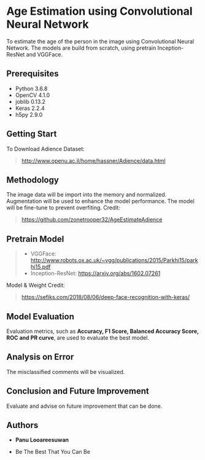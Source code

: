 # Age Estimation using Convolutional Neural Network

To estimate the age of the person in the image using Convolutional Neural Network. The models are build from scratch, using pretrain Inception-ResNet and VGGFace.

## Prerequisites

- Python 3.6.8
- OpenCV 4.1.0
- joblib 0.13.2
- Keras 2.2.4
- h5py 2.9.0

## Getting Start

To Download Adience Dataset:
> http://www.openu.ac.il/home/hassner/Adience/data.html

## Methodology

The image data will be import into the memory and normalized. Augmentation will be used to enhance the model performance.
The model will be fine-tune to prevent overfiting.
Credit: 
> https://github.com/zonetrooper32/AgeEstimateAdience

## Pretrain Model

> - VGGFace: http://www.robots.ox.ac.uk/~vgg/publications/2015/Parkhi15/parkhi15.pdf
> - Inception-ResNet: https://arxiv.org/abs/1602.07261

Model & Weight
Credit:
> https://sefiks.com/2018/08/06/deep-face-recognition-with-keras/

## Model Evaluation

Evaluation metrics, such as **Accuracy, F1 Score, Balanced Accuracy Score, ROC and PR curve**, are used to evaluate the best model.

## Analysis on Error

The misclassified comments will be visualized.

## Conclusion and Future Improvement

Evaluate and advise on future improvement that can be done.

## Authors

* **Panu Looareesuwan** 

* Be The Best That You Can Be
